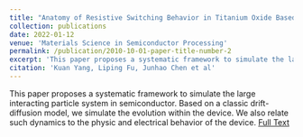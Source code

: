 ```yaml
---
title: "Anatomy of Resistive Switching Behavior in Titanium Oxide Based RRAM Device"
collection: publications
date: 2022-01-12
venue: 'Materials Science in Semiconductor Processing'
permalink: /publication/2010-10-01-paper-title-number-2
excerpt: 'This paper proposes a systematic framework to simulate the large interacting particle system in semiconductor. Based on a classic drift-diffusion model, we simulate the evolution within the device. We also relate such dynamics to the physic and electrical behavior of the device'
citation: 'Kuan Yang, Liping Fu, Junhao Chen et al'
---
```


This paper proposes a systematic framework to simulate the large interacting particle system in semiconductor. Based on a classic drift-diffusion model, we simulate the evolution within the device. We also relate such dynamics to the physic and electrical behavior of the device. [Full Text](/files/MSSP-D-21-01529_R2.pdf)

